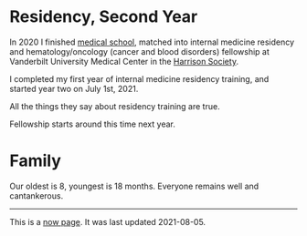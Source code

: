 
# Residency, Second Year
In 2020 I finished [medical school](https://portals.clevelandclinic.org/cclcm/),
matched into internal medicine residency
and hematology/oncology (cancer and blood disorders) fellowship
at Vanderbilt University Medical Center in the [Harrison Society](https://medicine.vumc.org/harrison-society).

I completed my first year of internal medicine residency training, 
and started year two on July 1st, 2021.

All the things they say about residency training are true.

Fellowship starts around this time next year.

# Family
Our oldest is 8, youngest is 18 months.
Everyone remains well and cantankerous.


- - -


This is a [now page](https://nownownow.com/about). It was last updated 2021-08-05.
